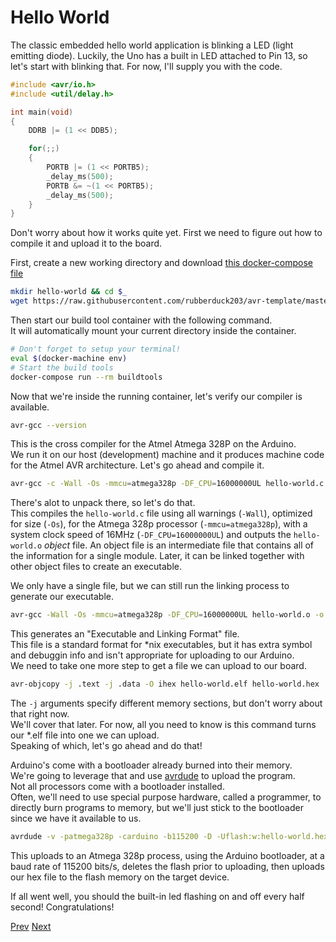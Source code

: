 # Hello World

The classic embedded hello world application is blinking a LED (light emitting diode).
Luckily, the Uno has a built in LED attached to Pin 13, so let's start with blinking that. For now, I'll supply you with the code.

```c
#include <avr/io.h>
#include <util/delay.h>

int main(void)
{
    DDRB |= (1 << DDB5);

    for(;;)
    {
        PORTB |= (1 << PORTB5);
        _delay_ms(500);
        PORTB &= ~(1 << PORTB5);
        _delay_ms(500);
    }
}
```

Don't worry about how it works quite yet. First we need to figure out how to compile it and upload it to the board.

First, create a new working directory and download [this docker-compose file](https://github.com/rubberduck203/avr-template/blob/master/docker-compose.yml)

```bash
mkdir hello-world && cd $_
wget https://raw.githubusercontent.com/rubberduck203/avr-template/master/docker-compose.yml
```

Then start our build tool container with the following command.  
It will automatically mount your current directory inside the container.

```bash
# Don't forget to setup your terminal!
eval $(docker-machine env)
# Start the build tools
docker-compose run --rm buildtools
```

Now that we're inside the running container, let's verify our compiler is available.

```bash
avr-gcc --version
```

This is the cross compiler for the Atmel Atmega 328P on the Arduino.  
We run it on our host (development) machine and it produces machine code for the Atmel AVR architecture. Let's go ahead and compile it. 

```bash
avr-gcc -c -Wall -Os -mmcu=atmega328p -DF_CPU=16000000UL hello-world.c -o hello-world.o
```

There's alot to unpack there, so let's do that.  
This compiles the `hello-world.c` file using all warnings (`-Wall`), optimized for size (`-Os`), for the Atmega 328p processor (`-mmcu=atmega328p`), with a system clock speed of 16MHz (`-DF_CPU=16000000UL`) and outputs the `hello-world.o` *object* file. An object file is an intermediate file that contains all of the information for a single module. Later, it can be linked together with other object files to create an executable.  

We only have a single file, but we can still run the linking process to generate our executable.  

```bash
avr-gcc -Wall -Os -mmcu=atmega328p -DF_CPU=16000000UL hello-world.o -o hello-world.elf
```

This generates an "Executable and Linking Format" file.  
This file is a standard format for *nix executables, but it has extra symbol and debuggin info and isn't appropriate for uploading to our Arduino.  
We need to take one more step to get a file we can upload to our board.

```bash
avr-objcopy -j .text -j .data -O ihex hello-world.elf hello-world.hex
```

The `-j` arguments specify different memory sections, but don't worry about that right now.  
We'll cover that later.  For now, all you need to know is this command turns our *.elf file into one we can upload.  
Speaking of which, let's go ahead and do that!

Arduino's come with a bootloader already burned into their memory.  
We're going to leverage that and use [avrdude](https://www.nongnu.org/avrdude/) to upload the program.  
Not all processors come with a bootloader installed.  
Often, we'll need to use special purpose hardware, called a programmer, to directly burn programs to memory, but we'll just stick to the bootloader since we have it available to us.

```bash
avrdude -v -patmega328p -carduino -b115200 -D -Uflash:w:hello-world.hex:i
```

This uploads to an Atmega 328p process, using the Arduino bootloader, at a baud rate of 115200 bits/s, deletes the flash prior to uploading, then uploads our hex file to the flash memory on the target device.

If all went well, you should the built-in led flashing on and off every half second!
Congratulations!

[Prev](./00-intro.md)
[Next](./02-hello-world-explained.md)
